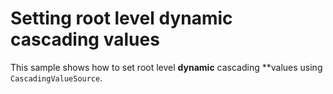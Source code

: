 # Setting  root level dynamic cascading values

This sample shows how to set root level **dynamic** cascading **values using `CascadingValueSource`.
